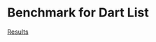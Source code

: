 # Benchmark for Dart List

[Results][1]

[1]: https://docs.google.com/spreadsheets/d/1-85bwdTiCt1siztqKrLANXxtbPyX__ZLCWImbIV5Cjw
